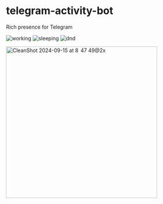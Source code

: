 # telegram-activity-bot
Rich presence for Telegram

![working](https://github.com/user-attachments/assets/1573e1f4-b6ed-45cb-afcb-99597906539b) ![sleeping](https://github.com/user-attachments/assets/8bc42f6f-f57a-4376-a357-aff2ae9159c9) ![dnd](https://github.com/user-attachments/assets/21f8aaec-bf07-43a5-8e89-92730c597b5b)



<img width="415" alt="CleanShot 2024-09-15 at 8  47 49@2x" src="https://github.com/user-attachments/assets/ad013bce-cefa-406e-8c9a-aa12c2f79ff0">
